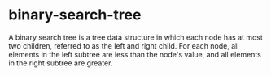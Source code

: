 # binary-search-tree
A binary search tree is a tree data structure in which each node has at most two children, referred to as the left and right child. For each node, all elements in the left subtree are less than the node's value, and all elements in the right subtree are greater.
